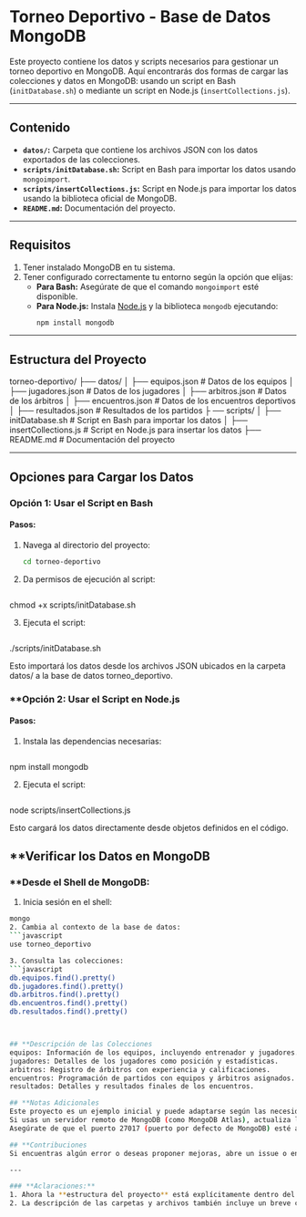 # Torneo Deportivo - Base de Datos MongoDB

Este proyecto contiene los datos y scripts necesarios para gestionar un torneo deportivo en MongoDB. Aquí encontrarás dos formas de cargar las colecciones y datos en MongoDB: usando un script en Bash (`initDatabase.sh`) o mediante un script en Node.js (`insertCollections.js`).

---

## **Contenido**
- **`datos/`:** Carpeta que contiene los archivos JSON con los datos exportados de las colecciones.
- **`scripts/initDatabase.sh`:** Script en Bash para importar los datos usando `mongoimport`.
- **`scripts/insertCollections.js`:** Script en Node.js para importar los datos usando la biblioteca oficial de MongoDB.
- **`README.md`:** Documentación del proyecto.

---

## **Requisitos**
1. Tener instalado MongoDB en tu sistema.
2. Tener configurado correctamente tu entorno según la opción que elijas:
   - **Para Bash:** Asegúrate de que el comando `mongoimport` esté disponible.
   - **Para Node.js:** Instala [Node.js](https://nodejs.org/) y la biblioteca `mongodb` ejecutando:
     ```bash
     npm install mongodb
     ```

---

## **Estructura del Proyecto**
torneo-deportivo/ ├── datos/ │ ├── equipos.json # Datos de los equipos │ ├── jugadores.json # Datos de los jugadores │ ├── arbitros.json # Datos de los árbitros │ ├── encuentros.json # Datos de los encuentros deportivos │ ├── resultados.json # Resultados de los partidos ├
── scripts/ │ ├── initDatabase.sh # Script en Bash para importar los datos │ ├── insertCollections.js # Script en Node.js para insertar los datos 
├── README.md # Documentación del proyecto

---

## **Opciones para Cargar los Datos**

### **Opción 1: Usar el Script en Bash**

#### **Pasos:**
1. Navega al directorio del proyecto:
   ```bash
   cd torneo-deportivo

2. Da permisos de ejecución al script:
   ```bash
chmod +x scripts/initDatabase.sh

3. Ejecuta el script:
   ```bash
./scripts/initDatabase.sh

Esto importará los datos desde los archivos JSON ubicados en la carpeta datos/ a la base de datos torneo_deportivo.

### **Opción 2: Usar el Script en Node.js
#### **Pasos:**
1. Instala las dependencias necesarias:
   ```bash
npm install mongodb

2. Ejecuta el script:
   ```bash
node scripts/insertCollections.js

Esto cargará los datos directamente desde objetos definidos en el código.

## **Verificar los Datos en MongoDB
### **Desde el Shell de MongoDB:
1. Inicia sesión en el shell:
```bash
mongo
2. Cambia al contexto de la base de datos:
```javascript
use torneo_deportivo

3. Consulta las colecciones:
```javascript
db.equipos.find().pretty()
db.jugadores.find().pretty()
db.arbitros.find().pretty()
db.encuentros.find().pretty()
db.resultados.find().pretty()



## **Descripción de las Colecciones
equipos: Información de los equipos, incluyendo entrenador y jugadores.
jugadores: Detalles de los jugadores como posición y estadísticas.
arbitros: Registro de árbitros con experiencia y calificaciones.
encuentros: Programación de partidos con equipos y árbitros asignados.
resultados: Detalles y resultados finales de los encuentros.

## **Notas Adicionales
Este proyecto es un ejemplo inicial y puede adaptarse según las necesidades.
Si usas un servidor remoto de MongoDB (como MongoDB Atlas), actualiza las configuraciones en los scripts para conectarte al clúster.
Asegúrate de que el puerto 27017 (puerto por defecto de MongoDB) esté accesible.

## **Contribuciones
Si encuentras algún error o deseas proponer mejoras, abre un issue o envía un pull request en este repositorio.

---

### **Aclaraciones:**
1. Ahora la **estructura del proyecto** está explícitamente dentro del `README.md`.
2. La descripción de las carpetas y archivos también incluye un breve comentario para cada uno.

